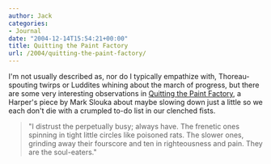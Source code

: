 ```yaml
---
author: Jack
categories:
- Journal
date: "2004-12-14T15:54:21+00:00"
title: Quitting the Paint Factory
url: /2004/quitting-the-paint-factory/
---
```


I'm not usually described as, nor do I typically empathize with, Thoreau-spouting twirps or Luddites whining about the march of progress, but there are some very interesting observations in [Quitting the Paint Factory][1], a Harper's piece by Mark Slouka about maybe slowing down just a little so we each don't die with a crumpled to-do list in our clenched fists.

> 
> 
> "I distrust the perpetually busy; always have. The frenetic ones spinning in tight little circles like poisoned rats. The slower ones, grinding away their fourscore and ten in righteousness and pain. They are the soul-eaters."
> 
>

 [1]: http://web.ionsys.com/~remedy/Quitting%20The%20Paint%20Factory.htm